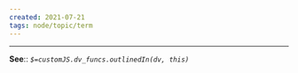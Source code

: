 ```yaml
---
created: 2021-07-21
tags: node/topic/term
---
```

---

**See**:: 
*`$=customJS.dv_funcs.outlinedIn(dv, this)`*

